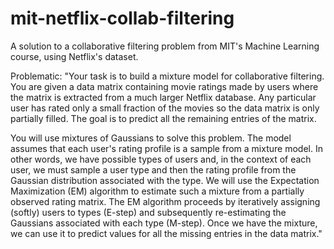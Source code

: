 # mit-netflix-collab-filtering
A solution to a collaborative filtering problem from MIT's Machine Learning course, using Netflix's dataset.

Problematic:
"Your task is to build a mixture model for collaborative filtering. You are given a data matrix containing movie ratings made by users where the matrix is extracted from a much larger Netflix database. Any particular user has rated only a small fraction of the movies so the data matrix is only partially filled. The goal is to predict all the remaining entries of the matrix.

You will use mixtures of Gaussians to solve this problem. The model assumes that each user's rating profile is a sample from a mixture model. In other words, we have  possible types of users and, in the context of each user, we must sample a user type and then the rating profile from the Gaussian distribution associated with the type. We will use the Expectation Maximization (EM) algorithm to estimate such a mixture from a partially observed rating matrix. The EM algorithm proceeds by iteratively assigning (softly) users to types (E-step) and subsequently re-estimating the Gaussians associated with each type (M-step). Once we have the mixture, we can use it to predict values for all the missing entries in the data matrix."
